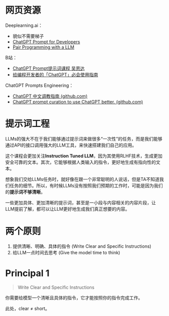 # 网页资源

Deeplearning.ai：
- 貌似不需要梯子
- [ChatGPT Prompt for Developers](https://learn.deeplearning.ai/chatgpt-prompt-eng/lesson/1/introduction)
- [Pair Programming with a LLM](https://learn.deeplearning.ai/pair-programming-llm/lesson/1/introduction)

B站：
- [ChatGPT Prompt提示词课程 吴恩达](https://www.bilibili.com/video/BV1Tw411S7ni/?spm_id_from=333.788.recommend_more_video.1&vd_source=5c0fccc3e62acb7264f3cd05395b00c0)
- [给编程开发者的「ChatGPT」必会使用指南](https://www.bilibili.com/video/BV1iN411U7sy/?spm_id_from=333.880.my_history.page.click&vd_source=5c0fccc3e62acb7264f3cd05395b00c0)

ChatGPT Prompts Engineering：
- [ChatGPT 中文调教指南 (github.com)](https://github.com/PlexPt/awesome-chatgpt-prompts-zh)
- [ChatGPT prompt curation to use ChatGPT better. (github.com)](https://github.com/f/awesome-chatgpt-prompts)

# 提示词工程

LLMs的强大不在于我们能够通过提示词来做很多“一次性”的任务，而是我们能够通过API的接口调用强大的LLM工具，来快速搭建我们自己的应用。

这个课程会更加关注**Instruction Tuned LLM**，因为其使用RLHF技术，生成更加安全可靠的文本。其次，它能够根据人类输入的指令，更好地生成有指向性的文本。

想象我们交给LLMs任务时，就好像在跟一个非常聪明的人说话，但是TA不知道我们任务的细节。所以，有时候LLMs没有按照我们预期的工作时，可能是因为我们的**提示词不够清晰**。

一些更加具体、更加清晰的提示词，甚至是一小段与内容相关的内容片段，让LLM提前了解，都可以让LLM更好地生成我们真正想要的内容。

# 两个原则

1. 提供清晰、明确、具体的指令 (Write Clear and Specific Instructions)
2. 给LLM一点时间去思考 (Give the model time to think)

# Principal 1

> Write Clear and Specific Instructions

你需要给模型一个清晰且具体的指令，它才能按照你的指令完成工作。

此处，clear $\ne$ short。

